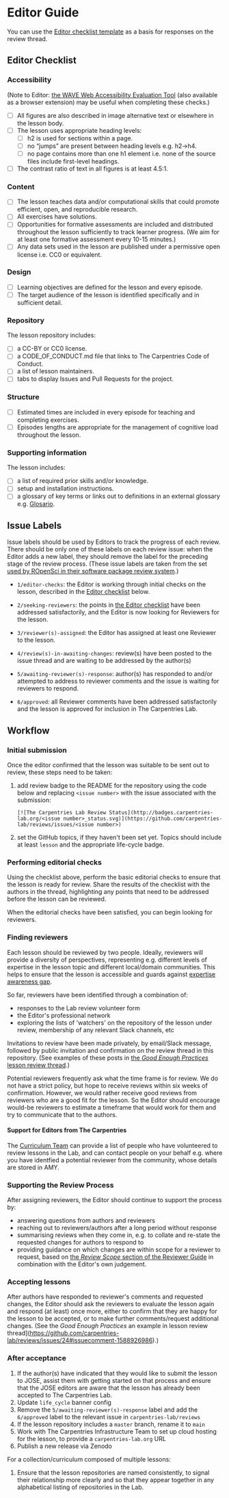 # Editor Guide

You can use the [Editor checklist template](./templates/editor_checks_template.md) as a basis for responses on the review thread.

## Editor Checklist

### Accessibility

(Note to Editor: [the WAVE Web Accessibility Evaluation Tool][wave]
(also available as a browser extension) may be useful when completing these checks.)

- [ ] All figures are also described in image alternative text or elsewhere in the lesson body.
- [ ] The lesson uses appropriate heading levels:
    - [ ] h2 is used for sections within a page.
    - [ ] no “jumps” are present between heading levels e.g. h2->h4.
    - [ ] no  page contains more than one h1 element i.e. none of the source files include first-level headings.
- [ ] The contrast ratio of text in all figures is at least 4.5:1.

### Content

- [ ] The lesson teaches data and/or computational skills that could promote efficient, open, and reproducible research.
- [ ] All exercises have solutions.
- [ ] Opportunities for formative assessments are included and distributed throughout the lesson sufficiently to track learner progress. (We aim for at least one formative assessment every 10-15 minutes.)
- [ ] Any data sets used in the lesson are published under a permissive open license i.e. CC0 or equivalent.

### Design

- [ ] Learning objectives are defined for the lesson and every episode.
- [ ] The target audience of the lesson is identified specifically and in sufficient detail.

### Repository

The lesson repository includes:
  - [ ] a CC-BY or CC0 license.
  - [ ] a CODE_OF_CONDUCT.md file that links to The Carpentries Code of Conduct.
  - [ ] a list of lesson maintainers.
  - [ ] tabs to display Issues and Pull Requests for the project.

### Structure

- [ ] Estimated times are included in every episode for teaching and completing exercises.
- [ ] Episodes lengths are appropriate for the management of cognitive load throughout the lesson.

### Supporting information

The lesson includes:

  - [ ] a list of required prior skills and/or knowledge.
  - [ ] setup and installation instructions.
  - [ ] a glossary of key terms or links out to definitions in an external glossary e.g. [Glosario][glosario].

[glosario]: https://carpentries.github.io/glosario/
[wave]: https://wave.webaim.org/


## Issue Labels

Issue labels should be used by Editors to track the progress of each review.
There should be only one of these labels on each review issue:
when the Editor adds a new label,
they should remove the label for the preceding stage of the review process.
(These issue labels are taken from the set
[used by ROpenSci in their software package review system][ropensci-editor-guide].)

- `1/editor-checks`:
  the Editor is working through initial checks on the lesson,
  described in the [Editor checklist](#editor-checklist) below.
- `2/seeking-reviewers`:
  the points in [the Editor checklist](#editor-checklist) have been addressed satisfactorily,
  and the Editor is now looking for Reviewers for the lesson.
- `3/reviewer(s)-assigned`:
  the Editor has assigned at least one Reviewer to the lesson.
- `4/review(s)-in-awaiting-changes`:
  review(s) have been posted to the issue thread and are waiting to be addressed by
  the author(s)
- `5/awaiting-reviewer(s)-response`:
  author(s) has responded to and/or attempted to address to reviewer comments
  and the issue is waiting for reviewers to respond.
- `6/approved`:
  all Reviewer comments have been addressed satisfactorily
  and the lesson is approved for inclusion in The Carpentries Lab.

  [ropensci-editor-guide]: https://devguide.ropensci.org/editorguide.html

## Workflow

### Initial submission
Once the editor confirmed that the lesson was suitable to be sent out to review,
these steps need to be taken:
1. add review badge to the README for the repository using the code below and replacing `<issue number>` with the issue associated with the submission:
   ```
   [![The Carpentries Lab Review Status](http://badges.carpentries-lab.org/<issue number>_status.svg)](https://github.com/carpentries-lab/reviews/issues/<issue number>)
   ```
2. set the GitHub topics, if they haven't been set yet. Topics should include at least `lesson` and the appropriate life-cycle badge.

### Performing editorial checks
Using the checklist above, perform the basic editorial checks to ensure that the
lesson is ready for review.
Share the results of the checklist with the authors in the thread,
highlighting any points that need to be addressed before the lesson can be reviewed.

When the editorial checks have been satisfied,
you can begin looking for reviewers.

### Finding reviewers
Each lesson should be reviewed by two people.
Ideally, reviewers will provide a diversity of perspectives, representing e.g.
different levels of expertise in the lesson topic and
different local/domain communities.
This helps to ensure that the lesson is accessible
and guards against [expertise awareness gap](https://carpentries.github.io/instructor-training/04-expertise.html#mind-the-gap).

So far, reviewers have been identified through a combination of:

* responses to the Lab review volunteer form
* the Editor's professional network
* exploring the lists of 'watchers' on the repository of the lesson under review,
  membership of any relevant Slack channels, etc

Invitations to review have been made privately, by email/Slack message,
followed by public invitation and confirmation on the review thread in this repository.
(See examples of these posts in [the _Good Enough Practices_ lesson review thread](https://github.com/carpentries-lab/reviews/issues/24#issuecomment-1451796473).)

Potential reviewers frequently ask what the time frame is for review.
We do not have a strict policy,
but hope to receive reviews within six weeks of confirmation.
However, we would rather receive good reviews from reviewers who are a good fit for the lesson.
So the Editor should encourage would-be reviewers to
estimate a timeframe that would work for them
and try to communicate that to the authors.

#### Support for Editors from The Carpentries
The [Curriculum Team](mailto:curriculum@carpentries.org) can provide a list of
people who have volunteered to review lessons in the Lab,
and can contact people on your behalf
e.g. where you have identfied a potential reviewer from the community,
whose details are stored in AMY.

### Supporting the Review Process
After assigning reviewers, the Editor should continue to support the process by:

- answering questions from authors and reviewers
- reaching out to reviewers/authors after a long period without response
- summarising reviews when they come in,
  e.g. to collate and re-state the requested changes for authors to respond to
- providing guidance on which changes are within scope for a reviewer to request,
  based on [the _Review Scope_ section of the Reviewer Guide](https://github.com/carpentries-lab/reviews/blob/main/docs/reviewer_guide.md#review-scope)
  in combination with the Editor's own judgement.

### Accepting lessons
After authors have responded to reviewer's comments and requested changes,
the Editor should ask the reviewers to evaluate the lesson again
and respond (at least) once more, either
to confirm that they are happy for the lesson to be accepted, or
to make further comments/request additional changes.
(See the _Good Enough Practices_ an example in lesson review thread](https://github.com/carpentries-lab/reviews/issues/24#issuecomment-1588926986).)

### After acceptance
1. If the author(s) have indicated that they would like to submit the lesson to JOSE,
  assist them with getting started on that process and ensure that the JOSE editors
  are aware that the lesson has already been accepted to The Carpentries Lab.
2. Update `life_cycle` banner config
3. Remove the `5/awaiting-reviewer(s)-response` label and add the `6/approved`
  label to the relevant issue in `carpentries-lab/reviews`
4. If the lesson repository includes a `master` branch, rename it to `main`
5. Work with The Carpentries Infrastructure Team to set up cloud hosting for the lesson,
  to provide a `carpentries-lab.org` URL
6. Publish a new release via Zenodo

For a collection/curriculum composed of multiple lessons:

1. Ensure that the lesson repositories are named consistently,
   to signal their relationship more clearly
   and so that they appear together in any alphabetical listing of repositories in the Lab.

